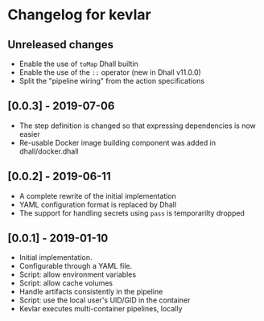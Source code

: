 # Changelog for kevlar

## Unreleased changes

- Enable the use of `toMap` Dhall builtin
- Enable the use of the `::` operator (new in Dhall v11.0.0)
- Split the "pipeline wiring" from the action specifications

## [0.0.3] - 2019-07-06

- The step definition is changed so that expressing dependencies is now easier
- Re-usable Docker image building component was added in dhall/docker.dhall

## [0.0.2] - 2019-06-11

- A complete rewrite of the initial implementation
- YAML configuration format is replaced by Dhall
- The support for handling secrets using `pass` is temporarilty dropped

## [0.0.1] - 2019-01-10

- Initial implementation.
- Configurable through a YAML file.
- Script: allow environment variables
- Script: allow cache volumes
- Handle artifacts consistently in the pipeline
- Script: use the local user's UID/GID in the container
- Kevlar executes multi-container pipelines, locally
